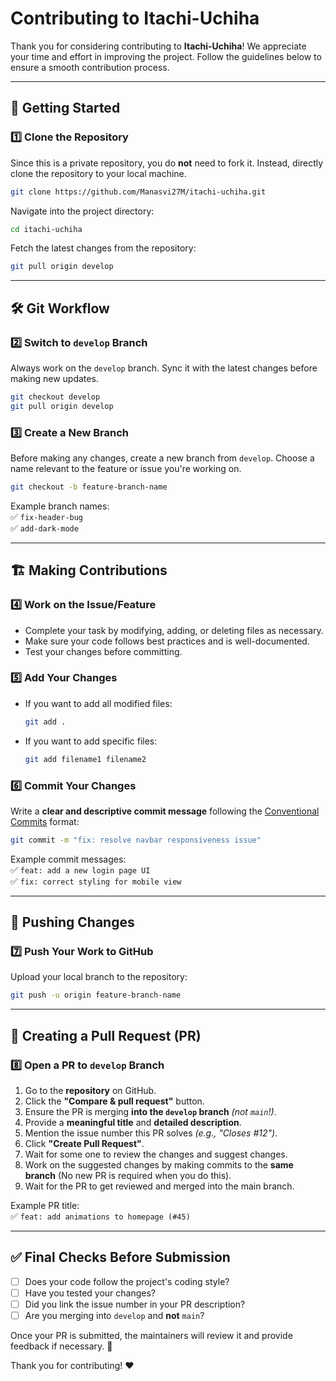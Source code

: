 # Contributing to Itachi-Uchiha

Thank you for considering contributing to **Itachi-Uchiha**! We appreciate your time and effort in improving the project. Follow the guidelines below to ensure a smooth contribution process.

---

## 🚀 Getting Started

### 1️⃣ Clone the Repository  
Since this is a private repository, you do **not** need to fork it. Instead, directly clone the repository to your local machine.  
```sh
git clone https://github.com/Manasvi27M/itachi-uchiha.git
```
Navigate into the project directory:  
```sh
cd itachi-uchiha
```
Fetch the latest changes from the repository:  
```sh
git pull origin develop
```

---

## 🛠️ Git Workflow  

### 2️⃣ Switch to `develop` Branch  
Always work on the `develop` branch. Sync it with the latest changes before making new updates.  
```sh
git checkout develop
git pull origin develop
```

### 3️⃣ Create a New Branch  
Before making any changes, create a new branch from `develop`. Choose a name relevant to the feature or issue you're working on.  
```sh
git checkout -b feature-branch-name
```

Example branch names:  
✅ `fix-header-bug`  
✅ `add-dark-mode`  

---

## 🏗️ Making Contributions  

### 4️⃣ Work on the Issue/Feature  
- Complete your task by modifying, adding, or deleting files as necessary.  
- Make sure your code follows best practices and is well-documented.  
- Test your changes before committing.  

### 5️⃣ Add Your Changes  
- If you want to add all modified files:  
  ```sh
  git add .
  ```
- If you want to add specific files:  
  ```sh
  git add filename1 filename2
  ```

### 6️⃣ Commit Your Changes  
Write a **clear and descriptive commit message** following the [Conventional Commits](https://www.conventionalcommits.org/) format:  
```sh
git commit -m "fix: resolve navbar responsiveness issue"
```
Example commit messages:  
✅ `feat: add a new login page UI`  
✅ `fix: correct styling for mobile view`  

---

## 🔼 Pushing Changes  

### 7️⃣ Push Your Work to GitHub  
Upload your local branch to the repository:  
```sh
git push -u origin feature-branch-name
```

---

## 🔁 Creating a Pull Request (PR)  

### 8️⃣ Open a PR to `develop` Branch  
1. Go to the **repository** on GitHub.  
2. Click the **"Compare & pull request"** button.  
3. Ensure the PR is merging **into the `develop` branch** _(not `main`!)_.  
4. Provide a **meaningful title** and **detailed description**.  
5. Mention the issue number this PR solves _(e.g., "Closes #12")_.  
6. Click **"Create Pull Request"**.
7. Wait for some one to review the changes and suggest changes.
8. Work on the suggested changes by making commits to the **same branch** (No new PR is required when you do this).
9. Wait for the PR to get reviewed and merged into the main branch.
    
Example PR title:  
✅ `feat: add animations to homepage (#45)`  

---

## ✅ Final Checks Before Submission  

- [ ] Does your code follow the project's coding style?  
- [ ] Have you tested your changes?  
- [ ] Did you link the issue number in your PR description?  
- [ ] Are you merging into `develop` and **not** `main`?  

Once your PR is submitted, the maintainers will review it and provide feedback if necessary. 🚀  

Thank you for contributing! ❤️
